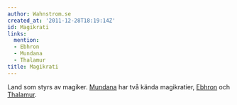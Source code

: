 ```yaml
---
author: Wahnstrom.se
created_at: '2011-12-28T18:19:14Z'
id: Magikrati
links:
  mention:
  - Ebhron
  - Mundana
  - Thalamur
title: Magikrati
---
```


Land som styrs av magiker. [Mundana] har två kända magikratier, [Ebhron] och [Thalamur].

  [Mundana]: Mundana
  [Ebhron]: Ebhron
  [Thalamur]: Thalamur
